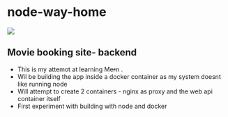 # node-way-home

<img src="https://badges.pufler.dev/visits/7anya/node-way-home?style=for-the-badge&color=red" /></a>

## Movie booking site- backend 

- This is my attemot at learning Me~~r~~n .
- Wil be building the app inside a docker container as my system doesnt like running node
- Will attempt to create 2 containers - nginx as proxy and the web api container itself
- First experiment with building with node and docker 
